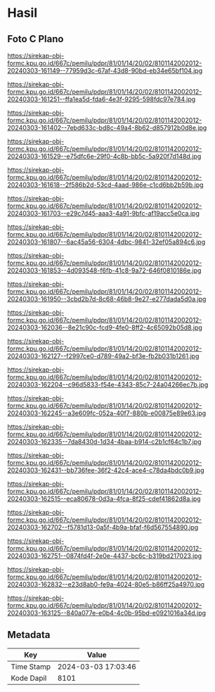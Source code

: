 # Hasil

## Foto C Plano

https://sirekap-obj-formc.kpu.go.id/667c/pemilu/pdpr/81/01/14/20/02/8101142002012-20240303-161149--77959d3c-67af-43d8-90bd-eb34e65bf104.jpg

https://sirekap-obj-formc.kpu.go.id/667c/pemilu/pdpr/81/01/14/20/02/8101142002012-20240303-161251--ffa1ea5d-fda6-4e3f-9295-598fdc97e784.jpg

https://sirekap-obj-formc.kpu.go.id/667c/pemilu/pdpr/81/01/14/20/02/8101142002012-20240303-161402--7ebd633c-bd8c-49a4-8b62-d857912b0d8e.jpg

https://sirekap-obj-formc.kpu.go.id/667c/pemilu/pdpr/81/01/14/20/02/8101142002012-20240303-161529--e75dfc6e-29f0-4c8b-bb5c-5a920f7d148d.jpg

https://sirekap-obj-formc.kpu.go.id/667c/pemilu/pdpr/81/01/14/20/02/8101142002012-20240303-161618--2f586b2d-53cd-4aad-986e-c1cd6bb2b59b.jpg

https://sirekap-obj-formc.kpu.go.id/667c/pemilu/pdpr/81/01/14/20/02/8101142002012-20240303-161703--e29c7d45-aaa3-4a91-9bfc-af19acc5e0ca.jpg

https://sirekap-obj-formc.kpu.go.id/667c/pemilu/pdpr/81/01/14/20/02/8101142002012-20240303-161807--6ac45a56-6304-4dbc-9841-32ef05a894c6.jpg

https://sirekap-obj-formc.kpu.go.id/667c/pemilu/pdpr/81/01/14/20/02/8101142002012-20240303-161853--4d093548-f6fb-41c8-9a72-646f0810186e.jpg

https://sirekap-obj-formc.kpu.go.id/667c/pemilu/pdpr/81/01/14/20/02/8101142002012-20240303-161950--3cbd2b7d-8c68-46b8-9e27-e277dada5d0a.jpg

https://sirekap-obj-formc.kpu.go.id/667c/pemilu/pdpr/81/01/14/20/02/8101142002012-20240303-162036--8e21c90c-fcd9-4fe0-8ff2-4c65092b05d8.jpg

https://sirekap-obj-formc.kpu.go.id/667c/pemilu/pdpr/81/01/14/20/02/8101142002012-20240303-162127--f2997ce0-d789-49a2-bf3e-fb2b031b1261.jpg

https://sirekap-obj-formc.kpu.go.id/667c/pemilu/pdpr/81/01/14/20/02/8101142002012-20240303-162204--c96d5833-f54e-4343-85c7-24a04266ec7b.jpg

https://sirekap-obj-formc.kpu.go.id/667c/pemilu/pdpr/81/01/14/20/02/8101142002012-20240303-162245--a3e609fc-052a-40f7-880b-e00875e89e63.jpg

https://sirekap-obj-formc.kpu.go.id/667c/pemilu/pdpr/81/01/14/20/02/8101142002012-20240303-162335--7da8430d-1d34-4baa-b914-c2b1cf64c1b7.jpg

https://sirekap-obj-formc.kpu.go.id/667c/pemilu/pdpr/81/01/14/20/02/8101142002012-20240303-162431--bb736fee-36f2-42c4-ace4-c78da4bdc0b9.jpg

https://sirekap-obj-formc.kpu.go.id/667c/pemilu/pdpr/81/01/14/20/02/8101142002012-20240303-162515--eca80678-0d3a-4fca-8f25-cdef41862d8a.jpg

https://sirekap-obj-formc.kpu.go.id/667c/pemilu/pdpr/81/01/14/20/02/8101142002012-20240303-162702--f5781d13-0a5f-4b9a-bfaf-f6d567554890.jpg

https://sirekap-obj-formc.kpu.go.id/667c/pemilu/pdpr/81/01/14/20/02/8101142002012-20240303-162751--0874fd4f-2e0e-4437-bc6c-b319bd217023.jpg

https://sirekap-obj-formc.kpu.go.id/667c/pemilu/pdpr/81/01/14/20/02/8101142002012-20240303-162832--e23d8ab0-fe9a-4024-80e5-b86ff25a4970.jpg

https://sirekap-obj-formc.kpu.go.id/667c/pemilu/pdpr/81/01/14/20/02/8101142002012-20240303-163125--840a077e-e0b4-4c0b-95bd-e0921016a34d.jpg


## Metadata

| Key        | Value               |
| ---------- | ------------------- |
| Time Stamp | 2024-03-03 17:03:46 |
| Kode Dapil | 8101                |



